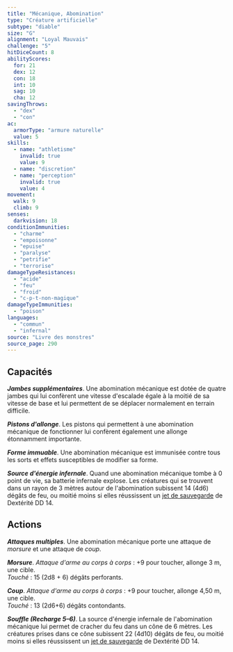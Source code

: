 ```yaml
---
title: "Mécanique, Abomination"
type: "Créature artificielle"
subtype: "diable"
size: "G"
alignment: "Loyal Mauvais"
challenge: "5"
hitDiceCount: 8
abilityScores:
  for: 21
  dex: 12
  con: 18
  int: 10
  sag: 10
  cha: 12
savingThrows:
  - "dex"
  - "con"
ac:
  armorType: "armure naturelle"
  value: 5
skills:
  - name: "athletisme"
    invalid: true
    value: 9
  - name: "discretion"
  - name: "perception"
    invalid: true
    value: 4
movement:
  walk: 9
  climb: 9
senses:
  darkvision: 18
conditionImmunities:
  - "charme"
  - "empoisonne"
  - "epuise"
  - "paralyse"
  - "petrifie"
  - "terrorise"
damageTypeResistances:
  - "acide"
  - "feu"
  - "froid"
  - "c-p-t-non-magique"
damageTypeImmunities:
  - "poison"
languages:
  - "commun"
  - "infernal"
source: "Livre des monstres"
source_page: 290
---
```

## Capacités
_**Jambes supplémentaires**_. Une abomination mécanique est dotée de quatre jambes qui lui confèrent une vitesse d'escalade égale à la moitié de sa vitesse de base et lui permettent de se déplacer normalement en terrain difficile.

_**Pistons d'allonge**_. Les pistons qui permettent à une abomination mécanique de fonctionner lui confèrent également une allonge étonnamment importante.

_**Forme immuable**_. Une abomination mécanique est immunisée contre tous les sorts et effets susceptibles de modifier sa forme.

_**Source d'énergie infernale**_. Quand une abomination mécanique tombe à 0 point de vie, sa batterie infernale explose. Les créatures qui se trouvent dans un rayon de 3 mètres autour de l'abomination subissent 14 (4d6) dégâts de feu, ou moitié moins si elles réussissent un [jet de sauvegarde](/utiliser-les-caracteristiques/#jets-de-sauvegarde) de Dextérité DD 14.

## Actions
_**Attaques multiples**_. Une abomination mécanique porte une attaque de _morsure_ et une attaque de _coup_.

_**Morsure**_. _Attaque d'arme au corps à corps_ : +9 pour toucher, allonge 3 m, une cible.  
_Touché_ : 15 (2d8 + 6) dégâts perforants.

_**Coup**_. _Attaque d'arme au corps à corps_ : +9 pour toucher, allonge 4,50 m, une cible.  
_Touché_ : 13 (2d6+6) dégâts contondants.

_**Souffle (Recharge 5–6)**_. La source d'énergie infernale de l'abomination mécanique lui permet de cracher du feu dans un cône de 6 mètres. Les créatures prises dans ce cône subissent 22 (4d10) dégâts de feu, ou moitié moins si elles réussissent un [jet de sauvegarde](/utiliser-les-caracteristiques/#jets-de-sauvegarde) de Dextérité DD 14.

